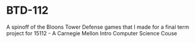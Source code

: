 # BTD-112
A spinoff of the Bloons Tower Defense games that I made for a final term project for 15112 - A Carnegie Mellon Intro Computer Science Couse
